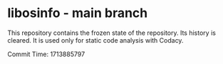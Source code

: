 # libosinfo - main branch

This repository contains the frozen state of the repository.
Its history is cleared. It is used only for static code
analysis with Codacy.

Commit Time: 1713885797